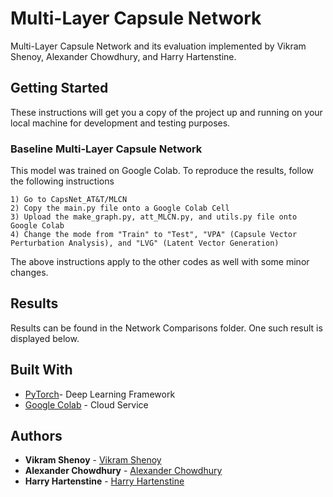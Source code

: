 # Multi-Layer Capsule Network


Multi-Layer Capsule Network and its evaluation implemented by Vikram Shenoy, Alexander Chowdhury, and Harry Hartenstine.

## Getting Started


These instructions will get you a copy of the project up and running on your local machine for development and testing purposes.


### Baseline Multi-Layer Capsule Network


This model was trained on Google Colab. To reproduce the results, follow the following instructions


```
1) Go to CapsNet_AT&T/MLCN
2) Copy the main.py file onto a Google Colab Cell
3) Upload the make_graph.py, att_MLCN.py, and utils.py file onto Google Colab
4) Change the mode from "Train" to "Test", "VPA" (Capsule Vector Perturbation Analysis), and "LVG" (Latent Vector Generation)
```


The above instructions apply to the other codes as well with some minor changes.

## Results

Results can be found in the Network Comparisons folder. One such result is displayed below.


## Built With

* [PyTorch](https://pytorch.org)- Deep Learning Framework
* [Google Colab](https://colab.research.google.com/notebooks/welcome.ipynb) - Cloud Service

## Authors

* **Vikram Shenoy**  - [Vikram Shenoy](https://github.com/VikramShenoy97)
* **Alexander Chowdhury**  - [Alexander Chowdhury](https://github.com/achowdhury123)
* **Harry Hartenstine**  - [Harry Hartenstine](https://github.com/yrrah)

